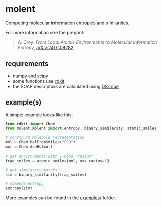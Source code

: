 # molent
Computing molecular information entropies and similarities.

For more information see the preprint:
> A. Croy: *From Local Atomic Environments to Molecular Information Entropy*,
> [arXiv:2401.09282](https://arxiv.org/abs/2401.09282)

## requirements
- numpy and scipy
- some functions use [rdkit](https://www.rdkit.org/)
- the SOAP descriptors are calculated using [DScribe](https://github.com/SINGROUP/dscribe)

## example(s)
A simple example looks like this:
```python
from rdkit import Chem
from molent.molent import entropy, binary_similarity, atomic_smiles

# construct molecule representation
mol = Chem.MolFromSmiles("CCO")
mol = Chem.AddHs(mol)

# get environments with 1-bond "radius"
frag_smiles = atomic_smiles(mol, max_radius=1)

# get similarity matrix
sim = binary_similarity(frag_smiles)

# compute entropy
entropy(sim)
```
More examples can be found in the [examples/](examples/) folder.
